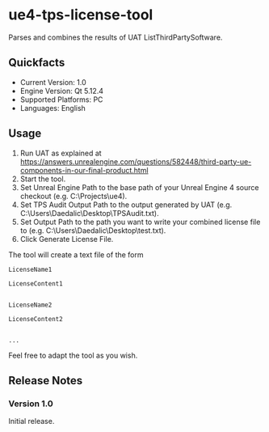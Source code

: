# ue4-tps-license-tool
Parses and combines the results of UAT ListThirdPartySoftware.

## Quickfacts

* Current Version: 1.0
* Engine Version: Qt 5.12.4
* Supported Platforms: PC
* Languages: English

## Usage

1. Run UAT as explained at https://answers.unrealengine.com/questions/582448/third-party-ue-components-in-our-final-product.html
1. Start the tool.
1. Set Unreal Engine Path to the base path of your Unreal Engine 4 source checkout (e.g. C:\Projects\ue4).
1. Set TPS Audit Output Path to the output generated by UAT (e.g. C:\Users\Daedalic\Desktop\TPSAudit.txt).
1. Set Output Path to the path you want to write your combined license file to (e.g. C:\Users\Daedalic\Desktop\test.txt).
1. Click Generate License File.

The tool will create a text file of the form

```
LicenseName1

LicenseContent1


LicenseName2

LicenseContent2


...
```

Feel free to adapt the tool as you wish.

## Release Notes

### Version 1.0

Initial release.
